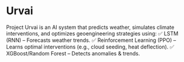 # Urvai
 Project Urvai is an AI system that predicts weather, simulates climate interventions, and optimizes geoengineering strategies using: ✅ LSTM (RNN) – Forecasts weather trends. ✅ Reinforcement Learning (PPO) – Learns optimal interventions (e.g., cloud seeding, heat deflection). ✅ XGBoost/Random Forest – Detects anomalies & trends.
